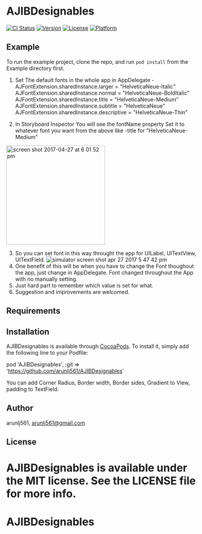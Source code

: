 # AJIBDesignables

[![CI Status](http://img.shields.io/travis/arunlj561/AJIBDesignables.svg?style=flat)](https://travis-ci.org/arunlj561/AJIBDesignables)
[![Version](https://img.shields.io/cocoapods/v/AJIBDesignables.svg?style=flat)](http://cocoapods.org/pods/AJIBDesignables)
[![License](https://img.shields.io/cocoapods/l/AJIBDesignables.svg?style=flat)](http://cocoapods.org/pods/AJIBDesignables)
[![Platform](https://img.shields.io/cocoapods/p/AJIBDesignables.svg?style=flat)](http://cocoapods.org/pods/AJIBDesignables)

## Example

To run the example project, clone the repo, and run `pod install` from the Example directory first.

1. Set The default fonts in the whole app in AppDelegate -  	AJFontExtension.sharedInstance.larger = "HelveticaNeue-Italic"
	AJFontExtension.sharedInstance.normal = "HelveticaNeue-BoldItalic"        AJFontExtension.sharedInstance.title = "HelveticaNeue-Medium"
        AJFontExtension.sharedInstance.subtitle = "HelveticaNeue"
        AJFontExtension.sharedInstance.descriptive = "HelveticaNeue-Thin"
        
2. In Storyboard Inspector You will see the fontName property Set it to whatever font you want from the above like -title for "HelveticaNeue-Medium"
<img width="261" alt="screen shot 2017-04-27 at 6 01 52 pm" src="https://cloud.githubusercontent.com/assets/13132856/25483901/6658464e-2b75-11e7-99fb-21481247a33c.png">

3. So you can set font in this way throught the app for UILabel, UITextView, UITextField.
![simulator screen shot apr 27 2017 5 47 42 pm](https://cloud.githubusercontent.com/assets/13132856/25483946/93871622-2b75-11e7-9bd0-c999b7b86d46.png)
4. One benefit of this will be when you have to change the Font thoughout the app, just change in AppDelegate. Font changed throughout the App with no manually setting. 
5. Just hard part to remember which value is set for what.
6. Suggestion and improvements are welcomed.
 




## Requirements

## Installation

AJIBDesignables is available through [CocoaPods](http://cocoapods.org). To install
it, simply add the following line to your Podfile:

pod 'AJIBDesignables', :git => 'https://github.com/arunlj561/AJIBDesignables'

You can add Corner Radius, Border width, Border sides, Gradient to View, padding to TextField. 

## Author

arunlj561, arunlj561@gmail.com

## License

AJIBDesignables is available under the MIT license. See the LICENSE file for more info.
=======
# AJIBDesignables

